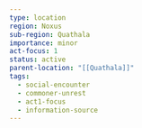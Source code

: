 ```yaml
---
type: location
region: Noxus
sub-region: Quathala
importance: minor
act-focus: 1
status: active
parent-location: "[[Quathala]]"
tags:
  - social-encounter
  - commoner-unrest
  - act1-focus
  - information-source
---
```

